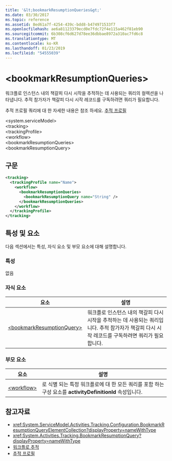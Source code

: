 ```yaml
---
title: '&lt;bookmarkResumptionQueries&gt;'
ms.date: 03/30/2017
ms.topic: reference
ms.assetid: 8ed61a7f-4254-439c-bdd8-b474971533f7
ms.openlocfilehash: ae6a81123379ecd0e7fdc72f4e115a462f81eb90
ms.sourcegitcommit: 6b308cf6d627d78ee36dbbae8972a310ac7fd6c8
ms.translationtype: MT
ms.contentlocale: ko-KR
ms.lasthandoff: 01/23/2019
ms.locfileid: "54555039"
---
```

# <a name="ltbookmarkresumptionqueriesgt"></a>&lt;bookmarkResumptionQueries&gt;
워크플로 인스턴스 내의 책갈피 다시 시작을 추적하는 데 사용되는 쿼리의 컬렉션을 나타냅니다. 추적 참가자가 책갈피 다시 시작 레코드를 구독하려면 쿼리가 필요합니다.  
  
 추적 프로필 쿼리에 대 한 자세한 내용은 참조 하세요. [추적 프로필](../../../../../docs/framework/windows-workflow-foundation/tracking-profiles.md)  
  
\<system.serviceModel>  
\<tracking>  
\<trackingProfile>  
\<workflow>  
\<bookmarkResumptionQueries>  
\<bookmarkResumptionQuery>  
  
## <a name="syntax"></a>구문  
  
```xml  
<tracking>
  <trackingProfile name="Name">
    <workflow>
      <bookmarkResumptionQueries>
        <bookmarkResumptionQuery name="String" />
      </bookmarkResumptionQueries>
    </workflow>
  </trackingProfile>
</tracking>  
```  
  
## <a name="attributes-and-elements"></a>특성 및 요소  
 다음 섹션에서는 특성, 자식 요소 및 부모 요소에 대해 설명합니다.  
  
### <a name="attributes"></a>특성  
 없음  
  
### <a name="child-elements"></a>자식 요소  
  
|요소|설명|  
|-------------|-----------------|  
|[\<bookmarkResumptionQuery>](../../../../../docs/framework/configure-apps/file-schema/windows-workflow-foundation/bookmarkresumptionquery.md)|워크플로 인스턴스 내의 책갈피 다시 시작을 추적하는 데 사용되는 쿼리입니다. 추적 참가자가 책갈피 다시 시작 레코드를 구독하려면 쿼리가 필요합니다.|  
  
### <a name="parent-elements"></a>부모 요소  
  
|요소|설명|  
|-------------|-----------------|  
|[\<workflow>](../../../../../docs/framework/configure-apps/file-schema/windows-workflow-foundation/workflow.md)|로 식별 되는 특정 워크플로에 대 한 모든 쿼리를 포함 하는 구성 요소를 **activityDefinitionId** 속성입니다.|  
  
## <a name="see-also"></a>참고자료
- <xref:System.ServiceModel.Activities.Tracking.Configuration.BookmarkResumptionQueryElementCollection?displayProperty=nameWithType>
- <xref:System.Activities.Tracking.BookmarkResumptionQuery?displayProperty=nameWithType>
- [워크플로 추적](../../../../../docs/framework/windows-workflow-foundation/workflow-tracking-and-tracing.md)
- [추적 프로필](../../../../../docs/framework/windows-workflow-foundation/tracking-profiles.md)
